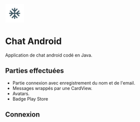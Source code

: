 ![Simplon.co](https://github.com/MarineDurand/tp-android/blob/master/app/src/main/res/mipmap-hdpi/ic_ac_unit.png)
# Chat Android
Application de chat android codé en Java.

## Parties effectuées
* Partie connexion avec enregistrement du nom et de l'email.
* Messages wrappés par une CardView.
* Avatars.
* Badge Play Store

## Connexion 
